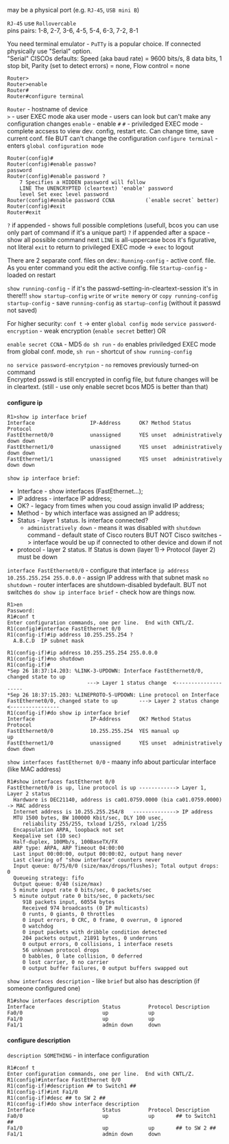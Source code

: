 may be a physical port (e.g. `RJ-45`, `USB mini B`)

`RJ-45` use `Rollovercable`  
pins pairs:  1-8,  2-7,  3-6,  4-5,  5-4,  6-3,  7-2,  8-1

You need terminal emulator - `PuTTy` is a popular choice. If connected physically use "Serial" option.  
"Serial" CISCOs defaults: Speed (aka baud rate) = 9600 bits/s, 8 data bits, 1 stop bit, Parity (set to detect errors) = none, Flow control = none  

```
Router>
Router>enable
Router#
Router#configure terminal
```
`Router` - hostname of device  
`>` - user EXEC mode aka user mode - users can look but can't make any configuration changes
`enable` - enable `#`
`#` - priviledged EXEC mode - complete accsess to view dev. config, restart etc.
Can change time, save current conf. file BUT can't change the configuration
`configure terminal` - enters  `global configuration mode`
```
Router(config)#
Router(config)#enable passwo?
password
Router(config)#enable password ?
	7 Specifies a HIDDEN password will follow
	LINE The UNENCRYPTED (cleartext) 'enable' password
	level Set exec level password
Router(config)#enable password CCNA          (`enable secret` better)
Router(config)#exit
Router#exit
```
`?` if appended - shows full possible completions (usefull, bcos you can use only part of command if it's a unique part)
`?` if appended after a space - show all possible command next
`LINE` is all-uppercase bcos it's figurative, not literal
`exit` to return to privileged EXEC mode -> `exec` to logout

There are 2 separate conf. files on dev.:
`Running-config` - active conf. file. As you enter command you edit the active config. file
`Startup-config` - loaded on restart

`show running-config` - if it's the passwd-setting-in-cleartext-session it's in there!!!
`show startup-config`
`write` or `write memory` or `copy running-config startup-config` - save `running-config` as `startup-config` (without it passwd not saved)

For higher security:
`conf t` -> enter `global config mode` 
`service password-encryption` - weak encryption  (`enable secret` better)
OR

`enable secret CCNA` - MD5
`do sh run` - `do` enables priviledged EXEC mode from global conf. mode, `sh run` - shortcut of `show running-config`

`no service password-encrytpion` - `no` removes previously turned-on command  
Encrypted psswd is still encrypted in config file, but future changes will be in cleartext. (still - use only enable secret bcos MD5 is better than that)  

#### configure ip
```
R1>show ip interface brief
Interface                  IP-Address      OK? Method Status                Protocol
FastEthernet0/0            unassigned      YES unset  administratively down down
FastEthernet1/0            unassigned      YES unset  administratively down down
FastEthernet1/1            unassigned      YES unset  administratively down down
```
`show ip interface brief`:
- Interface - show interfaces (FastEthernet...);
- IP address - interface IP address;
- OK? - legacy from times when you coud assign invalid IP address;
- Method - by which interface was assigned an IP address;
- Status - layer 1 status. Is interface connected? 
	- `administratively down` - means it was disabled with `shutdown` command - default state of Cisco routers
	  BUT NOT Cisco switches -> interface would be up if connected to other device and down if not
- protocol - layer 2 status. If Status is down  (layer 1)-> Protocol (layer 2) must be down

`interface FastEthernet0/0` - configure that interface
`ip address 10.255.255.254 255.0.0.0` - assign IP address with that subnet mask
`no shutdown` - router interfaces are shutdown-disabled bydefault. BUT not switches
`do show ip interface brief` - check how are things now. 
```
R1>en
Password:
R1#conf t
Enter configuration commands, one per line.  End with CNTL/Z.
R1(config)#interface FastEthernet 0/0
R1(config-if)#ip address 10.255.255.254 ?
  A.B.C.D  IP subnet mask

R1(config-if)#ip address 10.255.255.254 255.0.0.0
R1(config-if)#no shutdown
R1(config-if)#
*Sep 26 18:37:14.203: %LINK-3-UPDOWN: Interface FastEthernet0/0, changed state to up      
                          ---> Layer 1 status change  <--------------------
*Sep 26 18:37:15.203: %LINEPROTO-5-UPDOWN: Line protocol on Interface FastEthernet0/0, changed state to up       ---> Layer 2 status change  <----------------
R1(config-if)#do show ip interface brief
Interface                  IP-Address      OK? Method Status                Protocol
FastEthernet0/0            10.255.255.254  YES manual up                    up
FastEthernet1/0            unassigned      YES unset  administratively down down
```

`show interfaces fastEthernet 0/0` - maany info about particular interface (like MAC address)
```
R1#show interfaces fastEthernet 0/0
FastEthernet0/0 is up, line protocol is up ------------> Layer 1, Layer 2 status
  Hardware is DEC21140, address is ca01.0759.0000 (bia ca01.0759.0000) -> MAC address
  Internet address is 10.255.255.254/8   --------------> IP address
  MTU 1500 bytes, BW 100000 Kbit/sec, DLY 100 usec,
     reliability 255/255, txload 1/255, rxload 1/255
  Encapsulation ARPA, loopback not set
  Keepalive set (10 sec)
  Half-duplex, 100Mb/s, 100BaseTX/FX
  ARP type: ARPA, ARP Timeout 04:00:00
  Last input 00:00:00, output 00:00:02, output hang never
  Last clearing of "show interface" counters never
  Input queue: 0/75/0/0 (size/max/drops/flushes); Total output drops: 0
  Queueing strategy: fifo
  Output queue: 0/40 (size/max)
  5 minute input rate 0 bits/sec, 0 packets/sec
  5 minute output rate 0 bits/sec, 0 packets/sec
     918 packets input, 60554 bytes
     Received 974 broadcasts (0 IP multicasts)
     0 runts, 0 giants, 0 throttles
     0 input errors, 0 CRC, 0 frame, 0 overrun, 0 ignored
     0 watchdog
     0 input packets with dribble condition detected
     204 packets output, 21891 bytes, 0 underruns
     0 output errors, 0 collisions, 1 interface resets
     56 unknown protocol drops
     0 babbles, 0 late collision, 0 deferred
     0 lost carrier, 0 no carrier
     0 output buffer failures, 0 output buffers swapped out
```

`show interfaces description` - like `brief` but also has description (if someone configured one)
```
R1#show interfaces description
Interface                      Status         Protocol Description
Fa0/0                          up             up
Fa1/0                          up             up
Fa1/1                          admin down     down
```

#### configure description
`description SOMETHING` - in interface configuration
```
R1#conf t
Enter configuration commands, one per line.  End with CNTL/Z.
R1(config)#interface FastEthernet 0/0
R1(config-if)#description ## to Switch1 ##
R1(config-if)#int Fa1/0
R1(config-if)#desc ## to SW 2 ##
R1(config-if)#do show interface description
Interface                      Status         Protocol Description
Fa0/0                          up             up       ## to Switch1 ##
Fa1/0                          up             up       ## to SW 2 ##
Fa1/1                          admin down     down
```